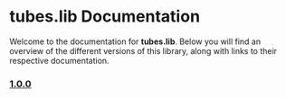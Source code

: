 # tubes.lib Documentation

Welcome to the documentation for **tubes.lib**. Below you will find an overview of the different versions of this library, along with links to their respective documentation.

### [1.0.0](./1.0.0/doc.md)
